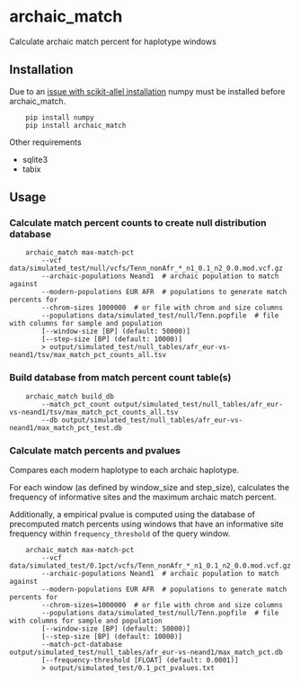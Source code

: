 # archaic_match

Calculate archaic match percent for haplotype windows

## Installation

Due to an [issue with scikit-allel installation](https://github.com/cggh/scikit-allel/issues/177)
numpy must be installed before archaic_match.

```
    pip install numpy
    pip install archaic_match
```

Other requirements
*   sqlite3
*   tabix


## Usage

### Calculate match percent counts to create null distribution database
```
    archaic_match max-match-pct
        --vcf data/simulated_test/null/vcfs/Tenn_nonAfr_*_n1_0.1_n2_0.0.mod.vcf.gz
        --archaic-populations Neand1  # archaic population to match against
        --modern-populations EUR AFR  # populations to generate match percents for
        --chrom-sizes 1000000  # or file with chrom and size columns
        --populations data/simulated_test/null/Tenn.popfile  # file with columns for sample and population
        [--window-size [BP] (default: 50000)]
        [--step-size [BP] (default: 10000)]
        > output/simulated_test/null_tables/afr_eur-vs-neand1/tsv/max_match_pct_counts_all.tsv
```

### Build database from match percent count table(s)
```
    archaic_match build_db
        --match_pct_count output/simulated_test/null_tables/afr_eur-vs-neand1/tsv/max_match_pct_counts_all.tsv
        --db output/simulated_test/null_tables/afr_eur-vs-neand1/max_match_pct_test.db
```

### Calculate match percents and pvalues

Compares each modern haplotype to each archaic haplotype.

For each window (as defined by window_size and step_size), calculates the
frequency of informative sites and the maximum archaic match percent.

Additionally, a empirical pvalue is computed using the database of precomputed
match percents using windows that have an informative site frequency within
`frequency_threshold` of the query window.

```
    archaic_match max-match-pct
        --vcf data/simulated_test/0.1pct/vcfs/Tenn_nonAfr_*_n1_0.1_n2_0.0.mod.vcf.gz
        --archaic-populations Neand1  # archaic population to match against
        --modern-populations EUR AFR  # populations to generate match percents for
        --chrom-sizes=1000000  # or file with chrom and size columns
        --populations data/simulated_test/null/Tenn.popfile  # file with columns for sample and population
        [--window-size [BP] (default: 50000)]
        [--step-size [BP] (default: 10000)]
        --match-pct-database output/simulated_test/null_tables/afr_eur-vs-neand1/max_match_pct.db
        [--frequency-threshold [FLOAT] (default: 0.0001)]
        > output/simulated_test/0.1_pct_pvalues.txt
```
